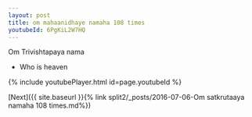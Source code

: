 ```yaml
---
layout: post
title: om mahaanidhaye namaha 108 times
youtubeId: 6PgKiL2W7HQ
---
```

 
 
Om Trivishtapaya nama 
 
 -  Who is heaven 
 
  
 
  
 
 
 
 
 
 


{% include youtubePlayer.html id=page.youtubeId %}
 
[Next]({{ site.baseurl }}{% link  split2/_posts/2016-07-06-Om satkrutaaya namaha 108 times.md%})
 
